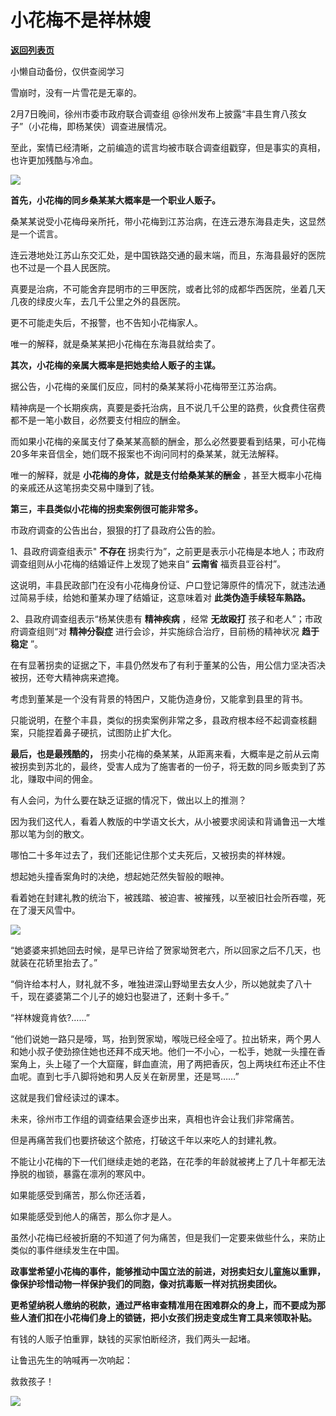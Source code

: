 # 小花梅不是祥林嫂

[**返回列表页**](/gzh/政事堂2019)

小懒自动备份，仅供查阅学习

雪崩时，没有一片雪花是无辜的。  

  

2月7日晚间，徐州市委市政府联合调查组 @徐州发布上披露“丰县生育八孩女子”（小花梅，即杨某侠）调查进展情况。

  

至此，案情已经清晰，之前编造的谎言均被市联合调查组戳穿，但是事实的真相，也许更加残酷与冷血。

  

![](https://mmbiz.qpic.cn/mmbiz_jpg/rxhS23yu8cO4XJNVLLhCo8aXpddaBoRaE7NknIHp0HgWKzfMqYBXOyxo3oNiaIIX47ln7sTfU4cchfUBzvXX4sg/640?wx_fmt=jpeg)

  

 **首先，小花梅的同乡桑某某大概率是一个职业人贩子。**

  

桑某某说受小花梅母亲所托，带小花梅到江苏治病，在连云港东海县走失，这显然是一个谎言。  

  

连云港地处江苏山东交汇处，是中国铁路交通的最末端，而且，东海县最好的医院也不过是一个县人民医院。

  

真要是治病，不可能舍弃昆明市的三甲医院，或者比邻的成都华西医院，坐着几天几夜的绿皮火车，去几千公里之外的县医院。  

  

更不可能走失后，不报警，也不告知小花梅家人。

  

唯一的解释，就是桑某某把小花梅在东海县就给卖了。  

  

 **其次，小花梅的亲属大概率是把她卖给人贩子的主谋。**  

  

据公告，小花梅的亲属们反应，同村的桑某某将小花梅带至江苏治病。  

  

精神病是一个长期疾病，真要是委托治病，且不说几千公里的路费，伙食费住宿费都不是一笔小数目，必然要支付相应的酬金。

  

而如果小花梅的亲属支付了桑某某高额的酬金，那么必然要要看到结果，可小花梅20多年来音信全，她们既不报案也不询问同村的桑某某，就无法解释。  

  

唯一的解释，就是 **小花梅的身体，就是支付给桑某某的酬金** ，甚至大概率小花梅的亲戚还从这笔拐卖交易中赚到了钱。

  

 **第三，丰县类似小花梅的拐卖案例很可能非常多。**

  

市政府调查的公告出台，狠狠的打了县政府公告的脸。  

  

1、县政府调查组表示" **不存在** 拐卖行为”，之前更是表示小花梅是本地人；市政府调查组则从小花梅的结婚证件上发现了她来自“ **云南省**
福贡县亚谷村”。

  

这说明，丰县民政部门在没有小花梅身份证、户口登记簿原件的情况下，就违法通过简易手续，给她和董某办理了结婚证，这意味着对 **此类伪造手续轻车熟路。**

  

2、县政府调查组表示“杨某侠患有 **精神疾病** ，经常 **无故殴打** 孩子和老人”；市政府调查组则“对 **精神分裂症**
进行会诊，并实施综合治疗，目前杨的精神状况 **趋于稳定** ”。

  

在有显著拐卖的证据之下，丰县仍然发布了有利于董某的公告，用公信力坚决否决被拐，还夸大精神病来遮掩。

  

考虑到董某是一个没有背景的特困户，又能伪造身份，又能拿到县里的背书。

  

只能说明，在整个丰县，类似的拐卖案例非常之多，县政府根本经不起调查核翻案，只能捏着鼻子硬抗，试图防止扩大化。

  

 **最后，也是最残酷的，**
拐卖小花梅的桑某某，从距离来看，大概率是之前从云南被拐卖到苏北的，最终，受害人成为了施害者的一份子，将无数的同乡贩卖到了苏北，赚取中间的佣金。  

  

有人会问，为什么要在缺乏证据的情况下，做出以上的推测？

  

因为我们这代人，看着人教版的中学语文长大，从小被要求阅读和背诵鲁迅一大堆那以笔为剑的散文。

  

哪怕二十多年过去了，我们还能记住那个丈夫死后，又被拐卖的祥林嫂。

  

想起她头撞香案角时的决绝，想起她茫然失智般的眼神。

  

看着她在封建礼教的统治下，被践踏、被迫害、被摧残，以至被旧社会所吞噬，死在了漫天风雪中。

  

![](https://mmbiz.qpic.cn/mmbiz_jpg/rxhS23yu8cO4XJNVLLhCo8aXpddaBoRa0uXzxJv7WW3HIp7CF4JPySMMK3fYVticOohdFQ1ciblZIvyY7ZdNpgzg/640?wx_fmt=jpeg)

  

“她婆婆来抓她回去时候，是早已许给了贺家坳贺老六，所以回家之后不几天，也就装在花轿里抬去了。”

  

“倘许给本村人，财礼就不多，唯独进深山野坳里去女人少，所以她就卖了八十千，现在婆婆第二个儿子的媳妇也娶进了，还剩十多千。”

  

“祥林嫂竟肯依?……”

  

“他们说她一路只是嚎，骂，抬到贺家坳，喉咙已经全哑了。拉出轿来，两个男人和她小叔子使劲捺住她也还拜不成天地。他们一不小心，一松手，她就一头撞在香案角上，头上碰了一个大窟窿，鲜血直流，用了两把香灰，包上两块红布还止不住血呢。直到七手八脚将她和男人反关在新房里，还是骂……”

  

这就是我们曾经读过的课本。  

  

未来，徐州市工作组的调查结果会逐步出来，真相也许会让我们非常痛苦。

  

但是再痛苦我们也要挤破这个脓疮，打破这千年以来吃人的封建礼教。

  

不能让小花梅的下一代们继续走她的老路，在花季的年龄就被拷上了几十年都无法挣脱的枷锁，暴露在凛冽的寒风中。

  

如果能感受到痛苦，那么你还活着，

  

如果能感受到他人的痛苦，那么你才是人。

  

虽然小花梅已经被折磨的不知道了何为痛苦，但是我们一定要来做些什么，来防止类似的事件继续发生在中国。

  

 **政事堂希望小花梅的事件，能够推动中国立法的前进，对拐卖妇女儿童施以重罪，像保护珍惜动物一样保护我们的同胞，像对抗毒贩一样对抗拐卖团伙。**

  

 **更希望纳税人缴纳的税款，通过严格审查精准用在困难群众的身上，而不要成为那些人渣们扣在小花梅们身上的锁链，把小女孩们拐走变成生育工具来领取补贴。**

  

有钱的人贩子怕重罪，缺钱的买家怕断经济，我们两头一起堵。

  

让鲁迅先生的呐喊再一次响起：

  

救救孩子！

  

![](https://mmbiz.qpic.cn/mmbiz_jpg/rxhS23yu8cO4XJNVLLhCo8aXpddaBoRagIg0XiaHq8c4ichrWEKXXEukicuozIRyibL4c1RnRSUPHVKcgytKGnbiaqg/640?wx_fmt=jpeg)  

  

